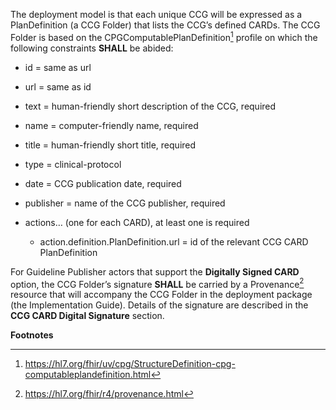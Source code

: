 
The deployment model is that each unique CCG will be expressed as a
PlanDefinition (a CCG Folder) that lists the CCG’s defined CARDs. The
CCG Folder is based on the CPGComputablePlanDefinition[^1] profile on
which the following constraints **SHALL** be abided:

- id = same as url

- url = same as id

- text = human-friendly short description of the CCG, required

- name = computer-friendly name, required

- title = human-friendly short title, required

- type = clinical-protocol

- date = CCG publication date, required

- publisher = name of the CCG publisher, required

- actions… (one for each CARD), at least one is required

  - action.definition.PlanDefinition.url = id of the relevant CCG CARD PlanDefinition

For Guideline Publisher actors that support the **Digitally Signed
CARD** option, the CCG Folder’s signature **SHALL** be carried by a
Provenance[^2] resource that will accompany the CCG Folder in the
deployment package (the Implementation Guide). Details of the signature are described in the **CCG CARD Digital Signature** section.

**Footnotes**

[^1]: <https://hl7.org/fhir/uv/cpg/StructureDefinition-cpg-computableplandefinition.html>

[^2]: <https://hl7.org/fhir/r4/provenance.html>
